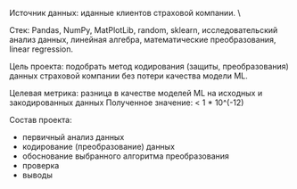 Источник данных: иданные клиентов страховой компании. \

Стек: Pandas, NumPy, MatPlotLib, random, sklearn, исследовательский анализ данных, линейная алгебра, математические преобразования, linear regression.

Цель проекта: подобрать метод кодирования (защиты, преобразования) данных страховой компании без потери качества модели ML. 

Целевая метрика: разница в качестве моделей ML на исходных и закодированных данных
Полученное значение: < 1 * 10^(-12)

Состав проекта:
- первичный анализ данных
- кодирование (преобразование) данных
- обоснование выбранного алгоритма преобразования
- проверка
- выводы
